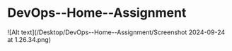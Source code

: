 # DevOps--Home--Assignment

![Alt text](/Desktop/DevOps--Home--Assignment/Screenshot 2024-09-24 at 1.26.34.png)

